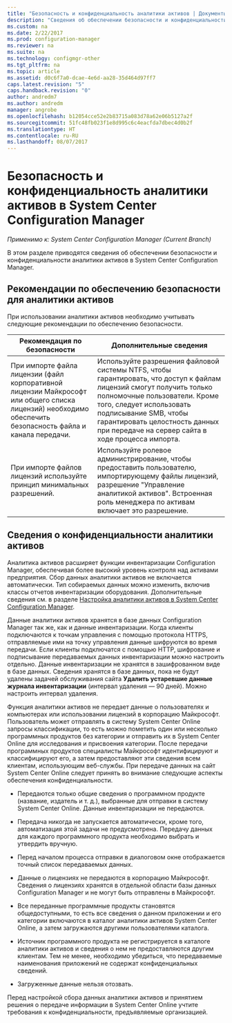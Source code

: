 ```yaml
---
title: "Безопасность и конфиденциальность аналитики активов | Документы Майкрософт"
description: "Сведения об обеспечении безопасности и конфиденциальности аналитики активов в System Center Configuration Manager."
ms.custom: na
ms.date: 2/22/2017
ms.prod: configuration-manager
ms.reviewer: na
ms.suite: na
ms.technology: configmgr-other
ms.tgt_pltfrm: na
ms.topic: article
ms.assetid: d0c6f7a0-dcae-4e6d-aa28-35d464d97ff7
caps.latest.revision: "5"
caps.handback.revision: "0"
author: andredm7
ms.author: andredm
manager: angrobe
ms.openlocfilehash: b12054cce52e2b83715a083d78a62e06b5127a2f
ms.sourcegitcommit: 51fc48fb023f1e8d995c6c4eacfda7dbec4d0b2f
ms.translationtype: HT
ms.contentlocale: ru-RU
ms.lasthandoff: 08/07/2017
---
```

# <a name="security-and-privacy-for-asset-intelligence-in-system-center-configuration-manager"></a>Безопасность и конфиденциальность аналитики активов в System Center Configuration Manager

*Применимо к: System Center Configuration Manager (Current Branch)*

В этом разделе приводятся сведения об обеспечении безопасности и конфиденциальности аналитики активов в System Center Configuration Manager.  

##  <a name="BKMK_Security_AI"></a> Рекомендации по обеспечению безопасности для аналитики активов  
 При использовании аналитики активов необходимо учитывать следующие рекомендации по обеспечению безопасности.  

|Рекомендация по безопасности|Дополнительные сведения|  
|----------------------------|----------------------|  
|При импорте файла лицензии (файл корпоративной лицензии Майкрософт или общего списка лицензий) необходимо обеспечить безопасность файла и канала передачи.|Используйте разрешения файловой системы NTFS, чтобы гарантировать, что доступ к файлам лицензий смогут получить только полномочные пользователи. Кроме того, следует использовать подписывание SMB, чтобы гарантировать целостность данных при передаче на сервер сайта в ходе процесса импорта.|  
|При импорте файлов лицензий используйте принцип минимальных разрешений.|Используйте ролевое администрирование, чтобы предоставить пользователю, импортирующему файлы лицензий, разрешение "Управление аналитикой активов". Встроенная роль менеджера по активам включает это разрешение.|  

##  <a name="BKMK_Privacy_HardwareInventory"></a> Сведения о конфиденциальности аналитики активов  
 Аналитика активов расширяет функции инвентаризации Configuration Manager, обеспечивая более высокий уровень контроля над активами предприятия. Сбор данных аналитики активов не включается автоматически. Тип собираемых данных можно изменить, включив классы отчетов инвентаризации оборудования. Дополнительные сведения см. в разделе [Настройка аналитики активов в System Center Configuration Manager](../../../../core/clients/manage/asset-intelligence/configuring-asset-intelligence.md).  

 Данные аналитики активов хранятся в базе данных Configuration Manager так же, как и данные инвентаризации. Когда клиенты подключаются к точкам управления с помощью протокола HTTPS, отправляемые ими на точку управления данные шифруются во время передачи. Если клиенты подключатся с помощью HTTP, шифрование и подписывание передаваемых данных инвентаризации можно настроить отдельно. Данные инвентаризации не хранятся в зашифрованном виде в базе данных. Сведения хранятся в базе данных, пока не будут удалены задачей обслуживания сайта **Удалить устаревшие данные журнала инвентаризации** (интервал удаления — 90 дней). Можно настроить интервал удаления.  

 Функция аналитики активов не передает данные о пользователях и компьютерах или использовании лицензий в корпорацию Майкрософт. Пользователь может отправлять в систему System Center Online запросы классификации, то есть можно пометить один или несколько программных продуктов без категории и отправить их в System Center Online для исследования и присвоения категории. После передачи программных продуктов специалисты Майкрософт идентифицируют и классифицируют его, а затем предоставляют эти сведения всем клиентам, использующим веб-службы. При передаче данных на сайт System Center Online следует принять во внимание следующие аспекты обеспечения конфиденциальности.  

-   Передаются только общие сведения о программном продукте (название, издатель и т. д.), выбранные для отправки в систему System Center Online. Данные инвентаризации не передаются.  

-   Передача никогда не запускается автоматически, кроме того, автоматизация этой задачи не предусмотрена. Передачу данных для каждого программного продукта необходимо выбрать и утвердить вручную.  

-   Перед началом процесса отправки в диалоговом окне отображается точный список передаваемых данных.  

-   Данные о лицензиях не передаются в корпорацию Майкрософт. Сведения о лицензиях хранятся в отдельной области базы данных Configuration Manager и не могут быть отправлены в Майкрософт.  

-   Все переданные программные продукты становятся общедоступными, то есть все сведения о данном приложении и его категории включаются в каталог аналитики активов System Center Online, а затем загружаются другими пользователями каталога.  

-   Источник программного продукта не регистрируется в каталоге аналитики активов и сведения о нем не предоставляются другим клиентам. Тем не менее, необходимо убедиться, что передаваемые наименования приложений не содержат конфиденциальных сведений.  

-   Загруженные данные нельзя отозвать.  

 Перед настройкой сбора данных аналитики активов и принятием решения о передаче информации в System Center Online учтите требования к конфиденциальности, предъявляемые организацией.  
